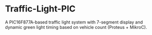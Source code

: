 # Traffic-Light-PIC
A PIC16F877A-based traffic light system with 7-segment display and dynamic green light timing based on vehicle count (Proteus + MikroC).
